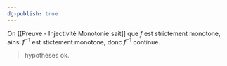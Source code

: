 ```yaml
---
dg-publish: true
---
```


On [[Preuve - Injectivité Monotonie|sait]] que $f$ est strictement monotone, ainsi $f^{-1}$ est stictement monotone, donc $f^{-1}$ continue.

> hypothèses ok.